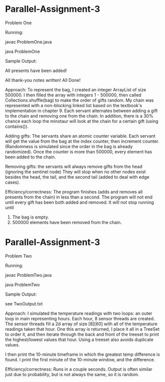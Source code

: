 # Parallel-Assignment-3

Problem One

Running: 

  javac ProblemOne.java

  java ProblemOne

Sample Output:

  All presents have been added!

  All thank-you notes written! All Done!

Approach:
To represent the bag, I created an integer ArrayList of size 500000. I then filled the array with integers 1 - 500000, then called Collections.shuffle(bag) to make the order of gifts random. My chain was represented with a non-blocking linked list based on the textbook's implementation in chapter 9. Each servant alternates between adding a gift to the chain and removing one from the chain. In addition, there is a 30% chance each loop the minotaur will look at the chain for a certain gift (using contains()).

Adding gifts: The servants share an atomic counter variable. Each servant will get the value from the bag at the index counter, then increment counter. (Randomness is simulated since the order in the bag is already randomized). Once the counter is more than 500000, every element has been added to the chain.

Removing gifts: the servants will always remove gifts from the head (ignoring the sentinel node) They will stop when no other nodes exist besides the head, the tail, and the second tail (added to deal with edge cases).

Efficiency/correctness: 
The program finishes (adds and removes all presents from the chain) in less than a second. The program will not end until every gift has been both added and removed. It will not stop running until 
1. The bag is empty.
2. 500000 elements have been removed from the chain.

# Parallel-Assignment-3

Problem Two

Running: 

  javac ProblemTwo.java

  java ProblemTwo

Sample Output:

  see TwoOutput.txt

Approach:
I simulated the temperature readings with two loops: an outer loop in main representing hours. Each hour, 8 sensor threads are created. The sensor threads fill a 2d array of size [8][60] with all of the temperature readings taken that hour. One this array is returned, I place it all in a TreeSet to order it, and then iterate through the back and front of the treeset to print the highest/lowest values that hour. Using a treeset also avoids duplicate values.

I then print the 10-minute timeframe in which the greatest temp difference is found. I print the first minute of the 10-minute window, and the difference.


Efficiency/correctness:
Runs in a couple seconds. Output is often similar just due to probability, but is not always the same, so it is random. 

